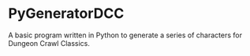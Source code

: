 # PyGeneratorDCC
A basic program written in Python to generate a series of characters for Dungeon Crawl Classics.
